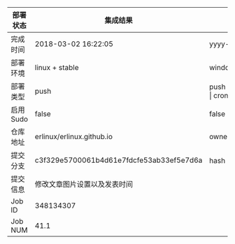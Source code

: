 部署状态 | 集成结果 | 参考值
---|---|---
完成时间 | 2018-03-02 16:22:05 | yyyy-mm-dd hh:mm:ss
部署环境 | linux + stable | window \| linux + stable
部署类型 | push | push \| pull_request \| api \| cron
启用Sudo | false | false \| true
仓库地址 | erlinux/erlinux.github.io | owner_name/repo_name
提交分支 | c3f329e5700061b4d61e7fdcfe53ab33ef5e7d6a | hash 16位
提交信息 | 修改文章图片设置以及发表时间 |
Job ID   | 348134307 |
Job NUM  | 41.1 |
